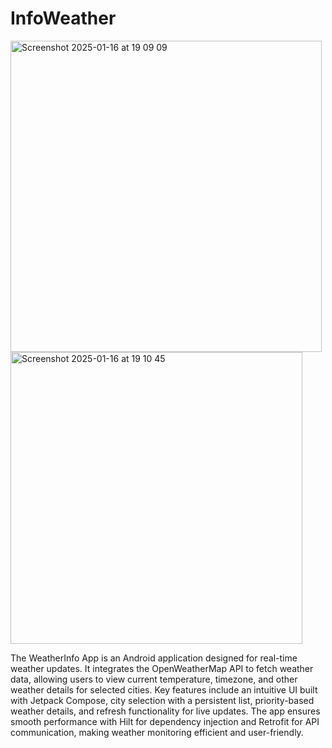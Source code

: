 # InfoWeather

<img width="498" alt="Screenshot 2025-01-16 at 19 09 09" src="https://github.com/user-attachments/assets/dbd24f34-0415-4ea0-b458-0667d534fa58" />
<img width="467" alt="Screenshot 2025-01-16 at 19 10 45" src="https://github.com/user-attachments/assets/4378c361-3a3c-4205-9c34-b4e237640bf7" />

The WeatherInfo App is an Android application designed for real-time weather updates. It integrates the OpenWeatherMap API to fetch weather data, allowing users to view current temperature, timezone, and other weather details for selected cities. Key features include an intuitive UI built with Jetpack Compose, city selection with a persistent list, priority-based weather details, and refresh functionality for live updates. The app ensures smooth performance with Hilt for dependency injection and Retrofit for API communication, making weather monitoring efficient and user-friendly.


